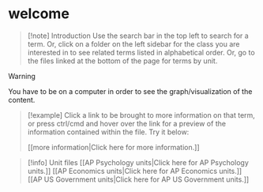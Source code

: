 # welcome

> [!note] Introduction
> Use the search bar in the top left to search for a term. Or, click on a folder on the left sidebar for the class you are interested in to see related terms listed in alphabetical order. Or, go to the files linked at the bottom of the page for terms by unit.

> [!warning]
> You have to be on a computer in order to see the graph/visualization of the content.

> [!example] 
> Click a link to be brought to more information on that term, or press ctrl/cmd and hover over the link for a preview of the information contained within the file. Try it below:
> 
> [[more information|Click here for more information.]]

> [!info] Unit files
> [[AP Psychology units|Click here for AP Psychology units.]]
> [[AP Economics units|Click here for AP Economics units.]]
> [[AP US Government units|Click here for AP US Government units.]]

